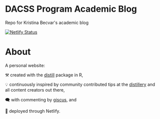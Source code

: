 # DACSS Program Academic Blog
Repo for Kristina Becvar's academic blog

[![Netlify Status](https://api.netlify.com/api/v1/badges/5b344938-a55d-4f09-a535-a20a2bfdf28b/deploy-status)](https://app.netlify.com/sites/harmonious-mermaid-3872c7/deploys)

# About

A personal website:

⚒️ created with the [distill](https://rstudio.github.io/distill/)
package in R,

💡 continuously inspired by community contributed tips at the
[distillery](https://jhelvy.github.io/distillery/) and all content
creators out there,

🗨️ with commenting by [giscus](https://giscus.app/), and

🚀 deployed through Netlify.
